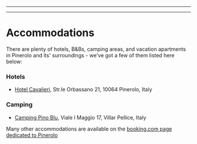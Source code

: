 
---
---
# Accommodations

There are plenty of hotels, B&Bs, camping areas, and vacation apartments in Pinerolo and its' surroundings - we've got a few of them listed here below:

### Hotels

* [Hotel Cavalieri](https://hotel-cavalieri-pinerolo.business.site/), Str.le Orbassano 21, 10064 Pinerolo, Italy

### Camping

* [Camping Pino Blu](https://www.facebook.com/campeggiopinoblu/), Viale I Maggio 17, Villar Pellice, Italy

Many other accommodations are available on the [booking.com page dedicated to Pinerolo](https://www.booking.com/city/it/pinerolo.de.html)